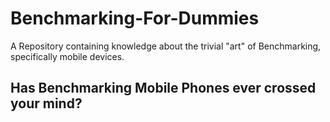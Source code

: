 # Benchmarking-For-Dummies
A Repository containing knowledge about the trivial "art" of Benchmarking, specifically mobile devices.

## Has Benchmarking Mobile Phones ever crossed your mind?
